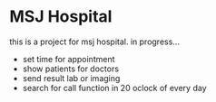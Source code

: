 # MSJ Hospital
this is a project for msj hospital. in progress...


<!-- before rm migrations . sh run -->
- set time for appointment
- show patients for doctors
- send result lab or imaging
- search for call function in 20 oclock of every day